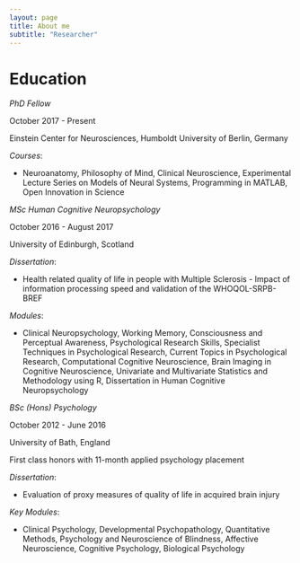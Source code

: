 ```yaml
---
layout: page
title: About me
subtitle: "Researcher"
---
```

Education
=========

*PhD Fellow*


October 2017 - Present


Einstein Center for Neurosciences, Humboldt University of Berlin,
Germany


*Courses*:

- Neuroanatomy, Philosophy of Mind, Clinical Neuroscience,
 Experimental Lecture Series on Models of Neural Systems, Programming
 in MATLAB, Open Innovation in Science

*MSc Human Cognitive Neuropsychology*

October 2016 - August 2017


University of Edinburgh, Scotland


*Dissertation*:

- Health related quality of life in people with Multiple Sclerosis -
 Impact of information processing speed and validation of the
 WHOQOL-SRPB-BREF

*Modules*:

- Clinical Neuropsychology, Working Memory, Consciousness and
 Perceptual Awareness, Psychological Research Skills, Specialist
 Techniques in Psychological Research, Current Topics in
 Psychological Research, Computational Cognitive Neuroscience, Brain
 Imaging in Cognitive Neuroscience, Univariate and Multivariate
 Statistics and Methodology using R, Dissertation in Human Cognitive
 Neuropsychology

*BSc (Hons) Psychology*

October 2012 - June 2016


University of Bath, England


First class honors with 11-month applied psychology placement


*Dissertation*:

- Evaluation of proxy measures of quality of life in acquired brain
 injury

*Key Modules*:

- Clinical Psychology, Developmental Psychopathology, Quantitative
 Methods, Psychology and Neuroscience of Blindness, Affective
 Neuroscience, Cognitive Psychology, Biological Psychology
